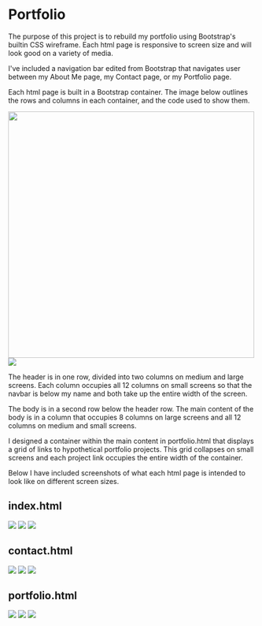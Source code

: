 <h1> Portfolio </h1>

The purpose of this project is to rebuild my portfolio using Bootstrap's builtin CSS wireframe. Each html page is responsive to screen size and will look good on a variety of media.

I've included a navigation bar edited from Bootstrap that navigates user between my About Me page, my Contact page, or my Portfolio page.

Each html page is built in a Bootstrap container. The image below outlines the rows and columns in each container, and the code used to show them.

<img src = "assets/images/portfolio.png" width = "500">

<img src = "assets/images/row-col-code.png">

The header is in one row, divided into two columns on medium and large screens. Each column occupies all 12 columns on small screens so that the navbar is below my name and both take up the entire width of the screen.

The body is in a second row below the header row. The main content of the body is in a column that occupies 8 columns on large screens and all 12 columns on medium and small screens.

I designed a container within the main content in portfolio.html that displays a grid of links to hypothetical portfolio projects. This grid collapses on small screens and each project link occupies the entire width of the container.

Below I have included screenshots of what each html page is intended to look like on different screen sizes.

<h2>index.html</h2>

<img src = "assets/images/index-large.png">
<img src = "assets/images/index-medium.png">
<img src = "assets/images/index-small.png">

<h2>contact.html</h2>

<img src = "assets/images/contact-large.png">
<img src = "assets/images/contact-medium.png">
<img src = "assets/images/contact-small.png">

<h2>portfolio.html</h2>

<img src = "assets/images/portfolio-large.png">
<img src = "assets/images/portfolio-medium.png">
<img src = "assets/images/portfolio-small.png">